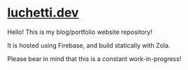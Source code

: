 # [luchetti.dev](https://luchetti.dev)

Hello!
This is my blog/portfolio website repository!

It is hosted using Firebase, and build statically with Zola.

Please bear in mind that this is a constant work-in-progress!
